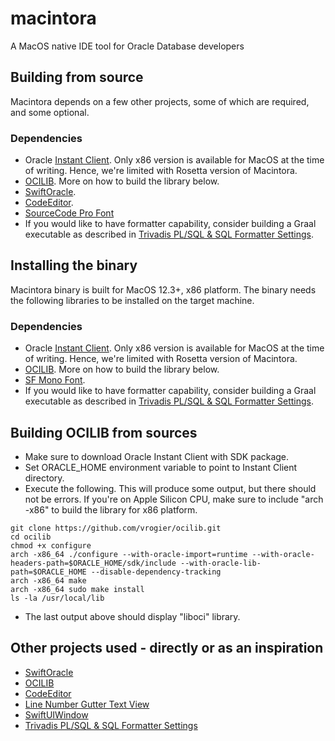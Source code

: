 # macintora
A MacOS native IDE tool for Oracle Database developers

## Building from source
Macintora depends on a few other projects, some of which are required, and some optional.

### Dependencies
- Oracle [Instant Client](https://www.oracle.com/database/technologies/instant-client/macos-intel-x86-downloads.html). Only x86 version is available for MacOS at the time of writing. Hence, we're limited with Rosetta version of Macintora.
- [OCILIB](https://github.com/vrogier/ocilib). More on how to build the library below.  
- [SwiftOracle](https://github.com/iliasaz/SwiftOracle).   
- [CodeEditor](https://github.com/iliasaz/CodeEditor).   
- [SourceCode Pro Font](https://github.com/adobe-fonts/source-code-pro.git)  
- If you would like to have formatter capability, consider building a Graal executable as described in [Trivadis PL/SQL & SQL Formatter Settings](https://github.com/Trivadis/plsql-formatter-settings#plsql--sql-formatter-settings). 

## Installing the binary
Macintora binary is built for MacOS 12.3+, x86 platform. The binary needs the following libraries to be installed on the target machine.

### Dependencies
- Oracle [Instant Client](https://www.oracle.com/database/technologies/instant-client/macos-intel-x86-downloads.html). Only x86 version is available for MacOS at the time of writing. Hence, we're limited with Rosetta version of Macintora.
- [OCILIB](https://github.com/vrogier/ocilib). More on how to build the library below.
- [SF Mono Font](https://devimages-cdn.apple.com/design/resources/download/SF-Mono.dmg).     
- If you would like to have formatter capability, consider building a Graal executable as described in [Trivadis PL/SQL & SQL Formatter Settings](https://github.com/Trivadis/plsql-formatter-settings#plsql--sql-formatter-settings). 

## Building OCILIB from sources
- Make sure to download Oracle Instant Client with SDK package.  
- Set ORACLE_HOME environment variable to point to Instant Client directory.  
- Execute the following. This will produce some output, but there should not be errors. If you're on Apple Silicon CPU, make sure to include "arch -x86" to build the library for x86 platform.
```
git clone https://github.com/vrogier/ocilib.git  
cd ocilib
chmod +x configure
arch -x86_64 ./configure --with-oracle-import=runtime --with-oracle-headers-path=$ORACLE_HOME/sdk/include --with-oracle-lib-path=$ORACLE_HOME --disable-dependency-tracking
arch -x86_64 make
arch -x86_64 sudo make install
ls -la /usr/local/lib
```
- The last output above should display "liboci" library.  

## Other projects used - directly or as an inspiration 
- [SwiftOracle](https://github.com/goloveychuk/SwiftOracle)  
- [OCILIB](https://github.com/vrogier/ocilib)  
- [CodeEditor](https://github.com/iliasaz/CodeEditor)  
- [Line Number Gutter Text View](https://github.com/raphaelhanneken/line-number-text-view)  
- [SwiftUIWindow](https://github.com/mortenjust/SwiftUIWindow)  
- [Trivadis PL/SQL & SQL Formatter Settings](https://github.com/Trivadis/plsql-formatter-settings#plsql--sql-formatter-settings)

